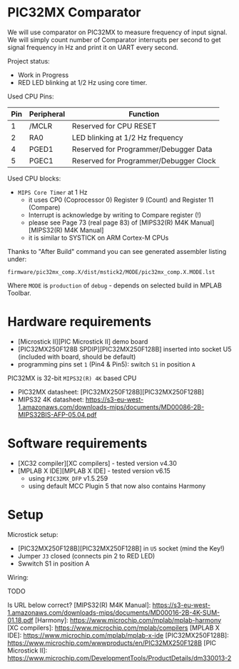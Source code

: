 # PIC32MX Comparator

We will use comparator on PIC32MX to measure frequency of input
signal. We will simply count number of Comparator interrupts per
second to get signal frequency in Hz and print it on UART every
second.

Project status:
- Work in Progress
- RED LED blinking at 1/2 Hz using core timer.

Used CPU Pins:

| Pin | Peripheral | Function |
| --- | --- | --- |
| 1 | /MCLR | Reserved for CPU RESET |
| 2 | RA0 | LED blinking at 1/2 Hz frequency |
| 4 | PGED1 | Reserved for Programmer/Debugger Data |
| 5 | PGEC1 | Reserved for Programmer/Debugger Clock |

Used CPU blocks:
- `MIPS Core Timer` at 1 Hz
  - it uses CP0 (Coprocessor 0) Register 9 (Count)
    and Register 11 (Compare)
  - Interrupt is acknowledge by writing to Compare register (!)
  - please see Page 73 (real page 83) of 
    [MIPS32(R) M4K Manual][MIPS32(R) M4K Manual]
  - it is similar to SYSTICK on ARM Cortex-M CPUs

Thanks to "After Build" command you can see generated assembler
listing under:
```
firmware/pic32mx_comp.X/dist/mstick2/MODE/pic32mx_comp.X.MODE.lst
```
Where `MODE` is `production` of `debug` - depends on selected
build in MPLAB Toolbar.

# Hardware requirements

* [Microstick II][PIC Microstick II]  demo board
* [PIC32MX250F128B SPDIP][PIC32MX250F128B] inserted into socket U5
  (included with board, should be default)
* programming pins set `1` (Pin4 & Pin5): switch `S1` in position `A`

PIC32MX is 32-bit `MIPS32(R) 4K` based CPU
- PIC32MX datasheet: [PIC32MX250F128B][PIC32MX250F128B]
- MIPS32 4K datasheet: https://s3-eu-west-1.amazonaws.com/downloads-mips/documents/MD00086-2B-MIPS32BIS-AFP-05.04.pdf

# Software requirements

* [XC32 compiler][XC compilers] - tested version v4.30
* [MPLAB X IDE][MPLAB X IDE] - tested version v6.15
  - using `PIC32MX_DFP` v1.5.259
  - using default MCC Plugin 5 that now also contains Harmony

# Setup

Microstick setup:
- [PIC32MX250F128B][PIC32MX250F128B] in `U5` socket (mind the Key!)
- Jumper `J3` closed (connects pin 2 to RED LED)
- Swwitch S1 in position A

Wiring:

TODO

Is URL below correct?
[MIPS32(R) M4K Manual]: https://s3-eu-west-1.amazonaws.com/downloads-mips/documents/MD00016-2B-4K-SUM-01.18.pdf
[Harmony]: https://www.microchip.com/mplab/mplab-harmony
[XC compilers]: https://www.microchip.com/mplab/compilers
[MPLAB X IDE]: https://www.microchip.com/mplab/mplab-x-ide
[PIC32MX250F128B]: https://www.microchip.com/wwwproducts/en/PIC32MX250F128B
[PIC Microstick II]: https://www.microchip.com/DevelopmentTools/ProductDetails/dm330013-2

